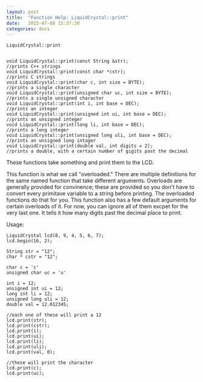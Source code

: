 ```yaml
---
layout: post
title:  "Function Help: LiquidCrystal::print"
date:   2015-07-08 15:37:30
categories: docs
---
```


	LiquidCrystal::print


	void LiquidCrystal::print(const String &str);					//prints C++ strings
	void LiquidCrystal::print(const char *cstr);					//prints C strings
	void LiquidCrystal::print(char c, int size = BYTE);				//prints a single character
	void LiquidCrystal::print(unsigned char uc, int size = BYTE);	//prints a single unsigned character
	void LiquidCrystal::print(int i, int base = DEC);				//prints an integer
	void LiquidCrystal::print(unsigned int ui, int base = DEC);		//prints an unsigned integer
	void LiquidCrystal::print(long li, int base = DEC);				//prints a long integer
	void LiquidCrystal::print(unsigned long uli, int base = DEC);	//prints an unsigned long intager
	void LiquidCrystal::print(double val, int digits = 2);			//prints a double, with a certain number of gigits past the decimal

These functions take something and print them to the LCD. 

This function is what we call "overloaded." There are multiple definitions for the same named function that take different arguments. Overloads are generally provided for convinence; these are provided so you don't have to convert every primitave variable to a string before printing. The overloaded functions do that for you.
This function also has a few default arguments for certain overloads of it. For now, you can ignore all of them excpet for the very last one. It tells it how many digits past the decimal place to print.

Usage:

	LiquidCrystal lcd(8, 9, 4, 5, 6, 7);
	lcd.begin(16, 2);

	String str = "12";
	char * cstr = "12";

	char c = 'c'
	unsigned char uc = 'u'

	int i = 12;
	unsigned int ui = 12;
	long int li = 12;
	unsigned long uli = 12;
	double val = 12.012345;

	//each one of these will print a 12
	lcd.print(str);
	lcd.print(cstr);
	lcd.print(i);
	lcd.print(ui);
	lcd.print(li);
	lcd.print(uli);
	lcd.print(val, 0);

	//these will print the character
	lcd.print(c);
	lcd.print(uc);


